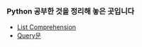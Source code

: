 ### Python 공부한 것을 정리해 놓은 곳입니다
- [List Comprehension](https://github.com/sikdric/ds_study/blob/main/Python/List%20Comprehension.ipynb)
- [Query문](https://github.com/sikdric/ds_study/blob/main/Python/%EA%B8%B0%EB%B3%B8%EC%A0%81%EC%9D%B8%20%EA%B8%B0%EB%8A%A5(%EC%A0%95%EB%A0%AC%2C%20%EC%84%A0%ED%83%9D%2C%20%EC%97%B0%EC%82%B0%2C%20%EB%B3%80%ED%98%95).ipynb)
